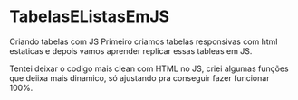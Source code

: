 # TabelasEListasEmJS
 Criando tabelas com JS
 Primeiro criamos tabelas responsivas com html estaticas e depois vamos aprender replicar essas tableas em JS.

 Tentei deixar o codigo mais clean com HTML no JS, criei algumas funções que deiixa mais dinamico, só ajustando pra conseguir fazer funcionar 100%.
